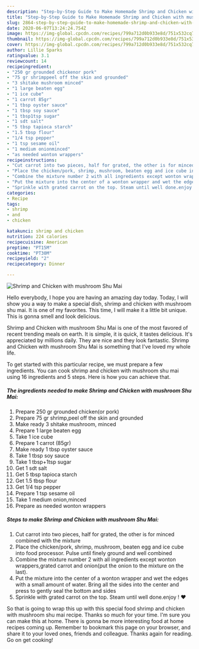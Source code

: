 ```yaml
---
description: "Step-by-Step Guide to Make Homemade Shrimp and Chicken with mushroom Shu Mai"
title: "Step-by-Step Guide to Make Homemade Shrimp and Chicken with mushroom Shu Mai"
slug: 2864-step-by-step-guide-to-make-homemade-shrimp-and-chicken-with-mushroom-shu-mai
date: 2020-06-07T13:24:24.754Z
image: https://img-global.cpcdn.com/recipes/799a712d0b933e8d/751x532cq70/shrimp-and-chicken-with-mushroom-shu-mai-recipe-main-photo.jpg
thumbnail: https://img-global.cpcdn.com/recipes/799a712d0b933e8d/751x532cq70/shrimp-and-chicken-with-mushroom-shu-mai-recipe-main-photo.jpg
cover: https://img-global.cpcdn.com/recipes/799a712d0b933e8d/751x532cq70/shrimp-and-chicken-with-mushroom-shu-mai-recipe-main-photo.jpg
author: Lillie Sparks
ratingvalue: 3.1
reviewcount: 14
recipeingredient:
- "250 gr grounded chickenor pork"
- "75 gr shrimppeel off the skin and grounded"
- "3 shitake mushroom minced"
- "1 large beaten egg"
- "1 ice cube"
- "1 carrot 85gr"
- "1 tbsp oyster sauce"
- "1 tbsp soy sauce"
- "1 tbsp1tsp sugar"
- "1 sdt salt"
- "5 tbsp tapioca starch"
- "1.5 tbsp flour"
- "1/4 tsp pepper"
- "1 tsp sesame oil"
- "1 medium onionminced"
- "as needed wonton wrappers"
recipeinstructions:
- "Cut carrot into two pieces, half for grated, the other is for minced combined with the mixture"
- "Place the chicken/pork, shrimp, mushroom, beaten egg and ice cube into food processor. Pulse until finely ground and well combined"
- "Combine the mixture number 2 with all ingredients except wonton wrappers,grated carrot and onion(put the onion to the mixture on the last)."
- "Put the mixture into the center of a wonton wrapper and wet the edges with a small amount of water. Bring all the sides into the center and press to gently seal the bottom and sides"
- "Sprinkle with grated carrot on the top. Steam until well done.enjoy ! ♥️"
categories:
- Recipe
tags:
- shrimp
- and
- chicken

katakunci: shrimp and chicken 
nutrition: 224 calories
recipecuisine: American
preptime: "PT15M"
cooktime: "PT30M"
recipeyield: "2"
recipecategory: Dinner

---
```



![Shrimp and Chicken with mushroom Shu Mai](https://img-global.cpcdn.com/recipes/799a712d0b933e8d/751x532cq70/shrimp-and-chicken-with-mushroom-shu-mai-recipe-main-photo.jpg)

Hello everybody, I hope you are having an amazing day today. Today, I will show you a way to make a special dish, shrimp and chicken with mushroom shu mai. It is one of my favorites. This time, I will make it a little bit unique. This is gonna smell and look delicious.



Shrimp and Chicken with mushroom Shu Mai is one of the most favored of recent trending meals on earth. It is simple, it is quick, it tastes delicious. It's appreciated by millions daily. They are nice and they look fantastic. Shrimp and Chicken with mushroom Shu Mai is something that I've loved my whole life.


To get started with this particular recipe, we must prepare a few ingredients. You can cook shrimp and chicken with mushroom shu mai using 16 ingredients and 5 steps. Here is how you can achieve that.

<!--inarticleads1-->

##### The ingredients needed to make Shrimp and Chicken with mushroom Shu Mai:

1. Prepare 250 gr grounded chicken(or pork)
1. Prepare 75 gr shrimp,peel off the skin and grounded
1. Make ready 3 shitake mushroom, minced
1. Prepare 1 large beaten egg
1. Take 1 ice cube
1. Prepare 1 carrot (85gr)
1. Make ready 1 tbsp oyster sauce
1. Take 1 tbsp soy sauce
1. Take 1 tbsp+1tsp sugar
1. Get 1 sdt salt
1. Get 5 tbsp tapioca starch
1. Get 1.5 tbsp flour
1. Get 1/4 tsp pepper
1. Prepare 1 tsp sesame oil
1. Take 1 medium onion,minced
1. Prepare as needed wonton wrappers




<!--inarticleads2-->

##### Steps to make Shrimp and Chicken with mushroom Shu Mai:

1. Cut carrot into two pieces, half for grated, the other is for minced combined with the mixture
1. Place the chicken/pork, shrimp, mushroom, beaten egg and ice cube into food processor. Pulse until finely ground and well combined
1. Combine the mixture number 2 with all ingredients except wonton wrappers,grated carrot and onion(put the onion to the mixture on the last).
1. Put the mixture into the center of a wonton wrapper and wet the edges with a small amount of water. Bring all the sides into the center and press to gently seal the bottom and sides
1. Sprinkle with grated carrot on the top. Steam until well done.enjoy ! ♥️




So that is going to wrap this up with this special food shrimp and chicken with mushroom shu mai recipe. Thanks so much for your time. I'm sure you can make this at home. There is gonna be more interesting food at home recipes coming up. Remember to bookmark this page on your browser, and share it to your loved ones, friends and colleague. Thanks again for reading. Go on get cooking!
